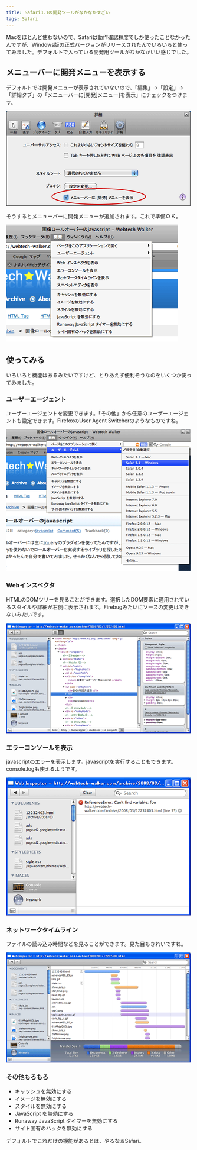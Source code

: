```yaml
---
title: Safari3.1の開発ツールがなかなかすごい
tags: Safari
---
```


Macをほとんど使わないので、Safariは動作確認程度でしか使ったことなかったんですが、Windows版の正式バージョンがリリースされたんでいろいろと使ってみました。デフォルトで入っている開発用ツールがなかなかいい感じでした。

メニューバーに開発メニューを表示する
------------------------------------

デフォルトでは開発メニューが表示されていないので、「編集」→「設定」→「詳細タブ」の「メニューバーに[開発]メニュー]を表示」にチェックをつけます。

![safari設定画面の詳細タブ](/img/posts/2008-03-19-19214614/1.gif)

そうするとメニューバーに開発メニューが追加されます。これで準備ＯＫ。

![safariのメニューバー](/img/posts/2008-03-19-19214614/2.gif)

使ってみる
-----------

いろいろと機能はあるみたいですけど、とりあえず便利そうなのをいくつか使ってみました。

### ユーザーエージェント

ユーザーエージェントを変更できます。「その他」から任意のユーザーエージェントも設定できます。FirefoxのUser Agent Switcherのようなものですね。

![編集→ユーザーエージェント→ユーザーエージェント一覧](/img/posts/2008-03-19-19214614/3.gif)

### Webインスペクタ

HTMLのDOMツリーを見ることができます。選択したDOM要素に適用されているスタイルや詳細が右側に表示されます。Firebugみたいにソースの変更はできないみたいです。

![DOMツリー](/img/posts/2008-03-19-19214614/4.gif)

### エラーコンソールを表示

javascriptのエラーを表示します。javascriptを実行することもできます。console.logも使えるようです。

![javascriptのエラー](/img/posts/2008-03-19-19214614/5.gif)

### ネットワークタイムライン

ファイルの読み込み時間などを見ることができます。見た目もきれいですね。

![ネットワークタイムライン](/img/posts/2008-03-19-19214614/6.gif)

### その他もろもろ

* キャッシュを無効にする
* イメージを無効にする
* スタイルを無効にする
* JavaScript を無効にする
* Runaway JavaScript タイマーを無効にする
* サイト固有のハックを無効にする

デフォルトでこれだけの機能があるとは、やるなぁSafari。
